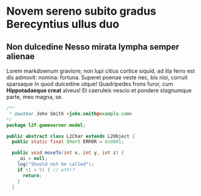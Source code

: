 # Novem sereno subito gradus Berecyntius ullus duo

## Non dulcedine Nesso mirata lympha semper alienae

Lorem markdownum graviore; non lupi citius cortice siquid, ad illa ferro est dis
admovit: nomina: fortuna. Superet poenae veste nec, bis nisi, corruit sparsaque
In quod dulcedine utque! Quadripedes frons furor, cum **Hippotadaeque creat**
alveus! Et caeruleis nescio et pondere stagnumque parte, meo magna, se.
``` java
/**
 * @author John Smith <john.smith@example.com>
*/
package l2f.gameserver.model;

public abstract class L2Char extends L2Object {
  public static final Short ERROR = 0x0001;

  public void moveTo(int x, int y, int z) {
    _ai = null;
    log("Should not be called");
    if (1 > 5) { // wth!?
      return;
    }
  }
```
